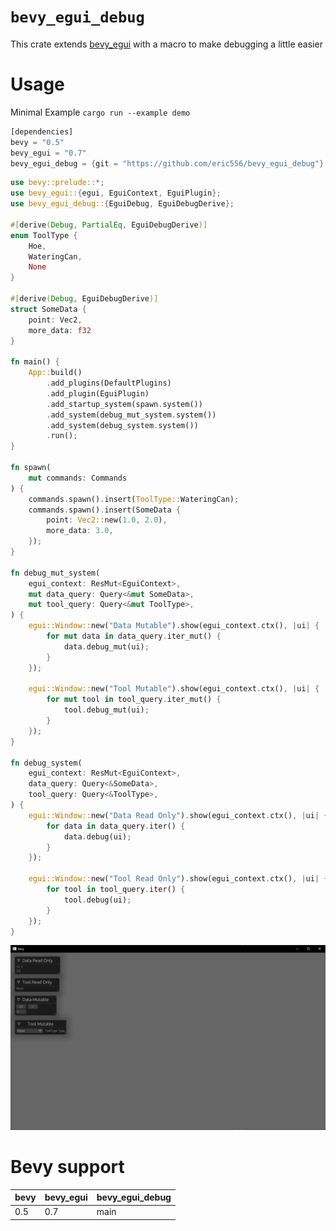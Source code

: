 # `bevy_egui_debug`

This crate extends [bevy_egui](https://github.com/mvlabat/bevy_egui) with a macro to make debugging a little easier

# Usage
Minimal Example `cargo run --example demo`
```rust
[dependencies]
bevy = "0.5"
bevy_egui = "0.7"
bevy_egui_debug = {git = "https://github.com/eric556/bevy_egui_debug"}
```

```rust
use bevy::prelude::*;
use bevy_egui::{egui, EguiContext, EguiPlugin};
use bevy_egui_debug::{EguiDebug, EguiDebugDerive};

#[derive(Debug, PartialEq, EguiDebugDerive)]
enum ToolType {
    Hoe,
    WateringCan,
    None
}

#[derive(Debug, EguiDebugDerive)]
struct SomeData {
    point: Vec2,
    more_data: f32
}

fn main() {
    App::build()
        .add_plugins(DefaultPlugins)
        .add_plugin(EguiPlugin)
        .add_startup_system(spawn.system())
        .add_system(debug_mut_system.system())
        .add_system(debug_system.system())
        .run();
}

fn spawn(
    mut commands: Commands
) {
    commands.spawn().insert(ToolType::WateringCan);
    commands.spawn().insert(SomeData {
        point: Vec2::new(1.0, 2.0),
        more_data: 3.0,
    });
}

fn debug_mut_system(
    egui_context: ResMut<EguiContext>,
    mut data_query: Query<&mut SomeData>,
    mut tool_query: Query<&mut ToolType>,
) {
    egui::Window::new("Data Mutable").show(egui_context.ctx(), |ui| {
        for mut data in data_query.iter_mut() {
            data.debug_mut(ui);
        }
    });

    egui::Window::new("Tool Mutable").show(egui_context.ctx(), |ui| {
        for mut tool in tool_query.iter_mut() {
            tool.debug_mut(ui);
        }
    });
}

fn debug_system(
    egui_context: ResMut<EguiContext>,
    data_query: Query<&SomeData>,
    tool_query: Query<&ToolType>,
) {
    egui::Window::new("Data Read Only").show(egui_context.ctx(), |ui| {
        for data in data_query.iter() {
            data.debug(ui);
        }
    });

    egui::Window::new("Tool Read Only").show(egui_context.ctx(), |ui| {
        for tool in tool_query.iter() {
            tool.debug(ui);
        }
    });
}
```

![bevy_egui_debug](bevy_egui_debug_screenshot.png)

# Bevy support
|bevy|bevy_egui|bevy_egui_debug|
|---|---|---|
|0.5|0.7|main|
